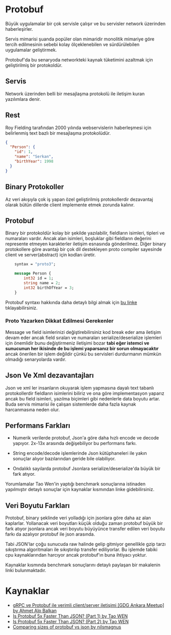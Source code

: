 # Protobuf

Büyük uygulamalar bir çok servisle çalışır ve bu servisler network üzerinden haberleşirler.

Servis mimarisi şuanda popüler olan mimaridir monolitik mimariye göre tercih edilmesinin sebebi kolay ölçeklenebilen ve sürdürülebilen uygulamalar geliştirmek.

Protobuf'da bu senaryoda networkteki kaynak tüketimini azaltmak için geliştirilmiş bir protokoldür.

## Servis

Network üzerinden belli bir mesajlaşma protokolü ile iletişim kuran yazılımlara denir.

## Rest

Roy Fielding tarafından 2000 yılında webservislerin haberleşmesi için belirlenmiş text bazlı bir mesajlaşma protokolüdür.

```json
{
  "Person": {
    "id": 1,
    "name": "Serkan",
    "birthYear": 1998
  }
}
```

## Binary Protokoller

Az veri akışıyla çok iş yapan özel geliştirilmiş protokollerdir dezavantaj olarak bütün dillerde client implemente etmek zorunda kalınır.

## Protobuf

Binary bir protokoldür kolay bir şekilde yazılabilir, fieldların isimleri, tipleri ve numaraları vardır. Ancak alan isimleri, boşluklar gibi fieldların değerini represente etmeyen karakterler iletişim esnasında gönderilmez. Diğer binary protokollere göre avantajı bir çok dil destekleyen proto compiler sayesinde client ve server(abstract) için kodları üretir.

```proto
    syntax = "proto3";

    message Person {
        int32 id = 1;
        string name = 2;
        int32 birthOfYear = 3;
    }
```

Protobuf syntaxı hakkında daha detaylı bilgi almak için [bu linke](https://developers.google.com/protocol-buffers/docs/proto3) tıklayabilirsiniz.

### Proto Yazarken Dikkat Edilmesi Gerekenler

Message ve field isimlerinizi değiştirebilirsiniz kod break eder ama iletişim devam eder ancak field sıraları ve numaraları serialize/deserialize işlemleri için önemlidir bunu değiştirmeniz iletişimi bozar **tabi eğer istemci ve sunucunun her ikisinde de bu işlemi yaparsanız bir sorun olmayacaktır** ancak önerilen bir işlem değildir çünkü bu servisleri durdurmanın mümkün olmadığı senaryolarda vardır.

## Json Ve Xml dezavantajları

Json ve xml ler insanların okuyarak işlem yapmasına dayalı text tabanlı protokollerdir fieldların isimlerini biliriz ve ona göre implementasyon yaparız ancak bu field isimleri, yazılma biçimleri gibi nedenlerle data boyutu artar. Buda servis mimarisi ile çalışan sistemlerde daha fazla kaynak harcanmasına neden olur.

## Performans Farkları

- Numerik verilerde protobuf, Json'a göre daha hızlı encode ve decode yapıyor. 2x-13x arasında değişebiliyor bu performans farkı.

- String encode/decode işlemlerinde Json kütüphaneleri ile yakın sonuçlar alıyor bazılarından geride bile olabiliyor.

- Ondalıklı sayılarda protobuf Jsonlara serialize/deserialize'da büyük bir fark atıyor.

Yorumlamalar Tao Wen'in yaptığı benchmark sonuçlarına istinaden yapılmıştır detaylı sonuçlar için kaynaklar kısmından linke gidebilirsiniz.

## Veri Boyutu Farkları

Protobuf, binary şeklinde veri yolladığı için jsonlara göre daha az alan kaplarlar. Yollanacak veri boyutları küçük olduğu zaman protobuf büyük bir fark atıyor jsonlara ancak veri boyutu büyüyünce transfer edilen veri boyutu farkı da azalıyor protobuf ile json arasında.

Tabi JSON'lar çoğu sunucuda raw halinde gelip gitmiyor genellikle gzip tarzı sıkıştırma algoritmaları ile sıkıştırılıp transfer ediliyorlar. Bu işlemde tabiki cpu kaynaklarından harcıyor ancak protobuf'ın buna ihtiyacı yoktur.

Kaynaklar kısmında benchmark sonuçlarını detaylı paylaşan bir makalenin linki bulunmaktadır.

# Kaynaklar

- [gRPC ve Protobuf ile verimli client/server iletişimi [GDG Ankara Meetup] by Ahmet Alp Balkan](https://www.youtube.com/watch?v=D2mP5vWtVL4)
- [Is Protobuf 5x Faster Than JSON? (Part 1) by Tao WEN](https://dzone.com/articles/is-protobuf-5x-faster-than-json)
- [Is Protobuf 5x Faster Than JSON? (Part 2) by Tao WEN](https://dzone.com/articles/is-protobuf-5x-faster-than-json-part-ii)
- [Comparing sizes of protobuf vs json by nilsmagnus](https://nilsmagnus.github.io/post/proto-json-sizes/)
